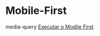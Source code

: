 # Mobile-First
 media-query
<a href = "https://jeandreotti.github.io/Mobile-First/"> Executar o Modile First</a>
